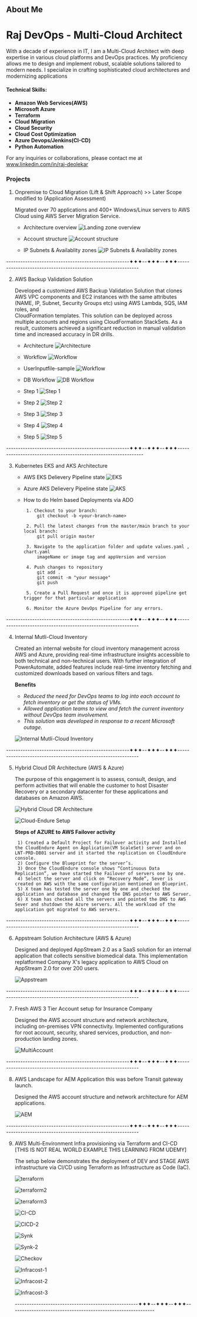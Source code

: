 
## About Me
# Raj DevOps - Multi-Cloud Architect

  With a decade of experience in IT, I am a Multi-Cloud Architect with deep expertise in various cloud platforms and DevOps practices. My proficiency allows me to design and implement robust, scalable solutions 
  tailored to modern needs. I specialize in crafting sophisticated cloud architectures and modernizing applications

#### Technical Skills:
 - **Amazon Web Services(AWS)**
 - **Microsoft Azure**
 - **Terraform**
 - **Cloud Migration**
 - **Cloud Security**
 - **Cloud Cost Optimization**
 - **Azure Devops/Jenkins(CI-CD)**
 - **Python Automation**

 For any inquiries or collaborations, please contact me at www.linkedin.com/in/raj-deolekar

### Projects

1. Onpremise to Cloud Migration (Lift & Shift Approach) >> Later Scope modified to (Application Assessment)

    Migrated over 70 applications and 400+ Windows/Linux servers to AWS Cloud using AWS Server Migration Service.

   - Architecture overview
      ![Landing zone overview](projects/cloud-migration/architecture.jpeg)  
      
   - Account structure
      ![Account structure](projects/cloud-migration/organizations-units.jpeg)
      
   - IP Subnets & Availablity zones
      ![IP Subnets & Availablity zones](projects/cloud-migration/network-ip.PNG) 

  ----------------------------------------------------✦✦✦--✦✦✦--✦✦✦-------------------------------------------------------------
       
2. AWS Backup Validation Solution
   
    Developed a customized AWS Backup Validation Solution that clones AWS VPC components and EC2 instances with the same attributes (NAME, IP, Subnet, Security Groups etc) using AWS Lambda, SQS, IAM roles, and   
    CloudFormation templates. This solution can be deployed across multiple accounts and regions using CloudFormation StackSets. As a result, customers achieved a significant reduction in manual validation time 
    and increased accuracy in DR drills.
 
    - Architecture
      ![Architecture](projects/cloud-migration/backup-validation.png)

    - Workflow
      ![Workflow](projects/cloud-migration/workflow.png)
      
    - UserInputfile-sample
      ![Workflow](projects/cloud-migration/BV-Userinputfile.jpg)

    - DB Workflow
      ![DB Workflow](projects/cloud-migration/bckp-6.png)

    - Step 1
      ![Step 1](projects/cloud-migration/bckp-1.png)
     
    - Step 2
      ![Step 2](projects/cloud-migration/bckp-2.png)

    - Step 3
      ![Step 3](projects/cloud-migration/bckp-3.png)

    - Step 4
      ![Step 4](projects/cloud-migration/bckp-4.png)

    - Step 5
      ![Step 5](projects/cloud-migration/bckp-5.png)
      
  ----------------------------------------------------✦✦✦--✦✦✦--✦✦✦---------------------------------------------------------------

3. Kubernetes EKS and AKS Architecture
   
     - AWS EKS Delievery Pipeline state
      ![EKS](projects/cloud-migration/aws-eks.jpg)

     - Azure AKS Delievery Pipeline state
      ![AKS](projects/cloud-migration/azure-aks.jpg)

     - How to do Helm based Deployments via ADO

            1. Checkout to your branch:
            	git checkout -b <your-branch-name>
            
            2. Pull the latest changes from the master/main branch to your local branch:
            	git pull origin master
            
            3. Navigate to the application folder and update values.yaml , chart.yaml
            	imageName or image tag and appVersion and version
        
            4. Push changes to repository
            	git add .
            	git commit -m "your message"
            	git push
   
            5. Create a Pull Request and once it is approved pipeline get trigger for that particular application
            
            6. Monitor the Azure DevOps Pipeline for any errors.

  ----------------------------------------------------✦✦✦--✦✦✦--✦✦✦-------------------------------------------------------------  
          

4. Internal Mutli-Cloud Inventory
   
     Created an internal website for cloud inventory management across AWS and Azure, providing real-time infrastructure insights accessible to both technical and non-technical users. With further integration of      PowerAutomate, added features include real-time inventory fetching and customized downloads based on various filters and tags.
   
     **Benefits**
     - *Reduced the need for DevOps teams to log into each account to fetch inventory or get the status of VMs.*
     - *Allowed application teams to view and fetch the current inventory without DevOps team involvement.*
     - *This solution was developed in response to a recent Microsoft outage.*

      ![Internal Mutli-Cloud Inventory](projects/cloud-migration/cloud-inventory.png)
    
  ----------------------------------------------------✦✦✦--✦✦✦--✦✦✦-------------------------------------------------------------

5. Hybrid Cloud DR Architecture (AWS & Azure)
   
      The purpose of this engagement is to assess, consult, design, and perform activities that will enable the customer to host Disaster Recovery or a secondary datacenter for these applications and databases 
      on Amazon AWS.
    
      ![Hybrid Cloud DR Architecture](projects/cloud-migration/Cloud-Endure.jpg)
    
    
      ![Cloud-Endure Setup](projects/cloud-migration/Cloud-Endure-2.jpg)

      **Steps of AZURE to AWS Failover activity**

        1) Created a Default Project for Failover activity and Installed the CloudEndure Agent on Application(VM ScaleSet) server and on LNT-PRD-DB01 server and it started the replication on CloudEndure console.
        2) Configure the Blueprint for the server’s.
        3) Once the CloudEndure console shows “Continuous Data Replication”, we have started the Failover of servers one by one.
        4) Select the server and click on “Recovery Mode”, Sever is created on AWS with the same configuration mentioned on Blueprint.
        5) X team has tested the server one by one and checked the application and database and changed the DNS pointer to AWS Server.
        6) X team has checked all the servers and pointed the DNS to AWS Sever and shutdown the Azure servers. All the workload of the application got migrated to AWS servers.

  ----------------------------------------------------✦✦✦--✦✦✦--✦✦✦-------------------------------------------------------------

6. Appstream Solution Architecture (AWS & Azure)
   
      Designed and deployed AppStream 2.0 as a SaaS solution for an internal application that collects sensitive biomedical data. This implementation replatformed Company X's legacy application to AWS Cloud on 
      AppStream 2.0 for over 200 users.
    
      ![Appstream](projects/cloud-migration/appstream.JPG)

  ----------------------------------------------------✦✦✦--✦✦✦--✦✦✦-------------------------------------------------------------

7. Fresh AWS 3 Tier Account setup for Insurance Company
   
      Designed the AWS account structure and network architecture, including on-premises VPN connectivity. Implemented configurations for root account, security, shared services, production, and non-production 
      landing zones.
    
      ![MultiAccount](projects/cloud-migration/fresh-acct.jpg)

  ----------------------------------------------------✦✦✦--✦✦✦--✦✦✦-------------------------------------------------------------

8. AWS Landscape for AEM Application this was before Transit gateway launch.
   
      Designed the AWS account structure and network architecture for AEM applications.
    
      ![AEM](projects/cloud-migration/aem-trans.jpg)


  ----------------------------------------------------✦✦✦--✦✦✦--✦✦✦-------------------------------------------------------------

9. AWS Multi-Environment Infra provisioning via Terraform and CI-CD  [THIS IS NOT REAL WORLD EXAMPLE THIS LEARNING FROM UDEMY]
   
      The setup below demonstrates the deployment of DEV and STAGE AWS infrastructure via CI/CD using Terraform as Infrastructure as Code (IaC).
   
      ![terraform](projects/cloud-migration/terraform-on-aws-3.jpg)

      ![terraform2](projects/cloud-migration/terraform-on-aws.jpg)

      ![terraform3](projects/cloud-migration/terraform-on-aws-2.jpg)

      ![CI-CD](projects/cloud-migration/CI_CD-pipeline.jpg)

      ![CICD-2](projects/cloud-migration/CI_CD-pipeline.jpg)

      ![Synk](projects/cloud-migration/Synk_Analysis.jpg)

      ![Synk-2](projects/cloud-migration/Synk_Analysis.2..jpg)

      ![Checkov](projects/cloud-migration/checkov-SCA-SAST.jpg)

      ![Infracost-1](projects/cloud-migration/Infracost-cost.jpg)

      ![Infracost-2](projects/cloud-migration/Infracost-finops.jpg)

      ![Infracost-3](projects/cloud-migration/Infracost-finops-tagging.jpg)

   ----------------------------------------------------✦✦✦--✦✦✦--✦✦✦------------------------------------------------------------- 
 
